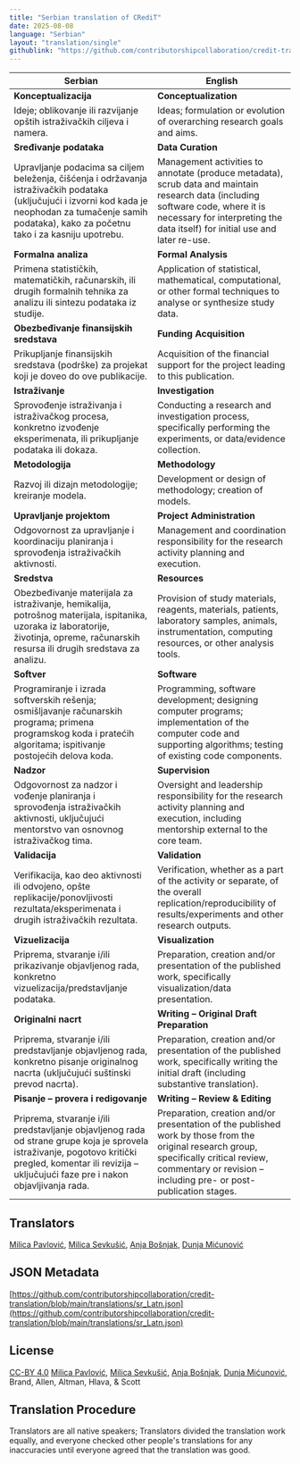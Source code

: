 ```yaml
---
title: "Serbian translation of CRediT"
date: 2025-08-08
language: "Serbian"
layout: "translation/single"
githublink: "https://github.com/contributorshipcollaboration/credit-translation/blob/main/translations/sr_Latn.json"
---
```


| Serbian | English |
| --- | --- |
| **Konceptualizacija** | **Conceptualization** |
| Ideje; oblikovanje ili razvijanje opštih istraživačkih ciljeva i namera. | Ideas; formulation or evolution of overarching research goals and aims. |
| **Sređivanje podataka** | **Data Curation** |
| Upravljanje podacima sa ciljem beleženja, čišćenja i održavanja istraživačkih podataka (uključujući i izvorni kod kada je neophodan za tumačenje samih podataka), kako za početnu tako i za kasniju upotrebu. | Management activities to annotate (produce metadata), scrub data and maintain research data (including software code, where it is necessary for interpreting the data itself) for initial use and later re-use. |
| **Formalna analiza** | **Formal Analysis** |
| Primena statističkih, matematičkih, računarskih, ili drugih formalnih tehnika za analizu ili sintezu podataka iz studije. | Application of statistical, mathematical, computational, or other formal techniques to analyse or synthesize study data. |
| **Obezbeđivanje finansijskih sredstava** | **Funding Acquisition** |
| Prikupljanje finansijskih sredstava (podrške) za projekat koji je doveo do ove publikacije. | Acquisition of the financial support for the project leading to this publication. |
| **Istraživanje** | **Investigation** |
| Sprovođenje istraživanja i istraživačkog procesa, konkretno izvođenje eksperimenata, ili prikupljanje podataka ili dokaza. | Conducting a research and investigation process, specifically performing the experiments, or data/evidence collection. |
| **Metodologija** | **Methodology** |
| Razvoj ili dizajn metodologije; kreiranje modela. | Development or design of methodology; creation of models. |
| **Upravljanje projektom** | **Project Administration** |
| Odgovornost za upravljanje i koordinaciju planiranja i sprovođenja istraživačkih aktivnosti. | Management and coordination responsibility for the research activity planning and execution. |
| **Sredstva** | **Resources** |
| Obezbeđivanje materijala za istraživanje, hemikalija, potrošnog materijala, ispitanika, uzoraka iz laboratorije, životinja, opreme, računarskih resursa ili drugih sredstava za analizu. | Provision of study materials, reagents, materials, patients, laboratory samples, animals, instrumentation, computing resources, or other analysis tools. |
| **Softver** | **Software** |
| Programiranje i izrada softverskih rešenja; osmišljavanje računarskih programa; primena programskog koda i pratećih algoritama; ispitivanje postojećih delova koda. | Programming, software development; designing computer programs; implementation of the computer code and supporting algorithms; testing of existing code components. |
| **Nadzor** | **Supervision** |
| Odgovornost za nadzor i vođenje planiranja i sprovođenja istraživačkih aktivnosti, uključujući mentorstvo van osnovnog istraživačkog tima. | Oversight and leadership responsibility for the research activity planning and execution, including mentorship external to the core team. |
| **Validacija** | **Validation** |
| Verifikacija, kao deo aktivnosti ili odvojeno, opšte replikacije/ponovljivosti rezultata/eksperimenata i drugih istraživačkih rezultata. | Verification, whether as a part of the activity or separate, of the overall replication/reproducibility of results/experiments and other research outputs. |
| **Vizuelizacija** | **Visualization** |
| Priprema, stvaranje i/ili prikazivanje objavljenog rada, konkretno vizuelizacija/predstavljanje podataka. | Preparation, creation and/or presentation of the published work, specifically visualization/data presentation. |
| **Originalni nacrt** | **Writing – Original Draft Preparation** |
| Priprema, stvaranje i/ili predstavljanje objavljenog rada, konkretno pisanje originalnog nacrta (uključujući suštinski prevod nacrta). | Preparation, creation and/or presentation of the published work, specifically writing the initial draft (including substantive translation). |
| **Pisanje – provera i redigovanje** | **Writing – Review & Editing** |
| Priprema, stvaranje i/ili predstavljanje objavljenog rada od strane grupe koja je sprovela istraživanje, pogotovo kritički pregled, komentar ili revizija – uključujući faze pre i nakon objavljivanja rada. | Preparation, creation and/or presentation of the published work by those from the original research group, specifically critical review, commentary or revision – including pre- or post-publication stages. |

## Translators

[Milica  Pavlović](https://orcid.org/0000-0002-7799-9831), [Milica  Sevkušić](https://orcid.org/0000-0002-2888-6611), [Anja  Bošnjak](https://orcid.org/0009-0004-4184-9307), [Dunja  Mićunović](https://orcid.org/0009-0000-8986-3061)

## JSON Metadata

[https://github.com/contributorshipcollaboration/credit-translation/blob/main/translations/sr_Latn.json](https://github.com/contributorshipcollaboration/credit-translation/blob/main/translations/sr_Latn.json)

## License

[CC-BY 4.0](https://creativecommons.org/licenses/by/4.0/) [Milica  Pavlović](https://orcid.org/0000-0002-7799-9831), [Milica  Sevkušić](https://orcid.org/0000-0002-2888-6611), [Anja  Bošnjak](https://orcid.org/0009-0004-4184-9307), [Dunja  Mićunović](https://orcid.org/0009-0000-8986-3061), Brand, Allen, Altman, Hlava, & Scott

## Translation Procedure

Translators are all native speakers; Translators divided the translation work equally, and everyone checked other people's translations for any inaccuracies until everyone agreed that the translation was good.
